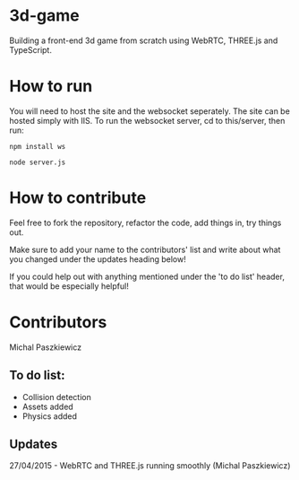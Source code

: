 # 3d-game
Building a front-end 3d game from scratch using WebRTC, THREE.js and TypeScript.

How to run
============
You will need to host the site and the websocket seperately. The site can be hosted simply with IIS.
To run the websocket server, cd to this/server, then run:

`npm install ws`

`node server.js`

How to contribute
==================
Feel free to fork the repository, refactor the code, add things in, try things out.

Make sure to add your name to the contributors' list and write about what you changed under the updates heading below!

If you could help out with anything mentioned under the 'to do list' header, that would be especially helpful!


Contributors
=====================
Michal Paszkiewicz

To do list:
-----------

- Collision detection
- Assets added
- Physics added

Updates
--------

27/04/2015 - WebRTC and THREE.js running smoothly (Michal Paszkiewicz)